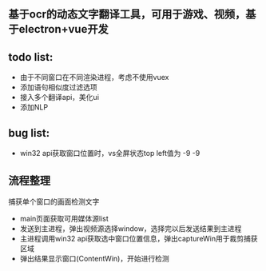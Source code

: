 ## 基于ocr的动态文字翻译工具，可用于游戏、视频，基于electron+vue开发  


## todo list:
- 由于不同窗口在不同渲染进程，考虑不使用vuex
- 添加语句相似度过滤选项
- 接入多个翻译api，美化ui
- 添加NLP

## bug list:
- win32 api获取窗口位置时，vs全屏状态top left值为 -9 -9

## 流程整理
捕获单个窗口的画面检测文字
- main页面获取可用媒体源list
- 发送到主进程，弹出视频源选择window，选择完以后发送结果到主进程
- 主进程调用win32 api获取选中窗口位置信息，弹出captureWin用于裁剪捕获区域
- 弹出结果显示窗口(ContentWin)，开始进行检测
